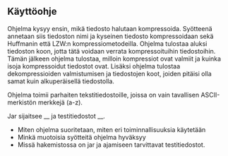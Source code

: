 ## Käyttöohje

Ohjelma kysyy ensin, mikä tiedosto halutaan kompressoida. Syötteenä annetaan siis tiedoston nimi ja kyseinen tiedosto kompressoidaan sekä Huffmanin että LZW:n kompressiometodeilla. Ohjelma tulostaa aluksi tiedoston koon, jotta tätä voidaan verrata kompressoituihin tiedostoihin. Tämän jälkeen ohjelma tulostaa, milloin kompressiot ovat valmiit ja kuinka isoja kompressoidut tiedostot ovat. Lisäksi ohjelma tulostaa dekompressioiden valmistumisen ja tiedostojen koot, joiden pitäisi olla samat kuin alkuperäisellä tiedostolla.

Ohjelma toimii parhaiten tekstitiedostoille, joissa on vain tavallisen ASCII-merkistön merkkejä (a-z).

Jar sijaitsee __ ja testitiedostot __.

- Miten ohjelma suoritetaan, miten eri toiminnallisuuksia käytetään
- Minkä muotoisia syötteitä ohjelma hyväksyy
- Missä hakemistossa on jar ja ajamiseen tarvittavat testitiedostot.